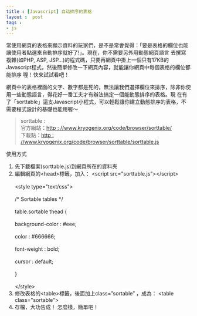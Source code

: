 ```yaml
---
title : [Javascript] 自动排序的表格
layout :  post
tags : 
- js
---
```

<div> <p>常使用網頁的表格來顯示資料的玩家們，是不是常會覺得：「要是表格的欄位也能讓使用者點選來自動排序就好了!」。現在，你不需要另外用動態網頁語言 去撰寫複雜(如PHP, ASP, JSP…)的程式碼，只要再網頁中掛上一個只有17KB的Javascript程式，然後簡單修改一下網頁內容，就能讓你網頁中每個表格的欄位都能排序 喔！快來試試看吧！<a href="http : //csg.yu-img.com/blog_images/ _AFA0/image.png"><br/></a></p><p> </p><p>網頁中的表格裡面的文字、數字都是死的，無法讓我們選擇欄位來排序，除非你使用一些動態語言，得花好一番工夫才有辦法搞定一個能動態排序的表格。現 在有了「sorttable」這支Javascript小程式，可以輕鬆讓你建立動態排序的表格，不需要程式設計的基礎也能用喔～</p><blockquote><p>sorttable : <br/>官方網站：<a href="http : //www.kryogenix.org/code/browser/sorttable/" title="http : //www.kryogenix.org/code/browser/sorttable/">http : //www.kryogenix.org/code/browser/sorttable/</a><br/>下載點：<a href="http : //www.kryogenix.org/code/browser/sorttable/sorttable.js" title="http : //www.kryogenix.org/code/browser/sorttable/sorttable.js">http : //www.kryogenix.org/code/browser/sorttable/sorttable.js</a></p></blockquote>使用方式<ol> <li>先下載檔案(sorttable.js)到網頁所在的資料夾</li> <li>編輯網頁的&lt;head&gt;標籤，加入：        &lt;script src="sorttable.js"&gt;&lt;/script&gt;<br/><br/>&lt;style type="text/css"&gt;<br/><br/>/* Sortable tables */<br/><br/>table.sortable thead {<br/><br/>    background-color : #eee;<br/><br/>    color : #666666;<br/><br/>    font-weight :  bold;<br/><br/>    cursor :  default;<br/><br/>}<br/><br/>&lt;/style&gt;        </li> <li>修改表格的&lt;table&gt;標籤，後面加上class=”sortable” ，成為：    &lt;table class="sortable"&gt;    </li> <li>存檔，大功告成！  怎麼樣，簡單吧！</li></ol> </div>